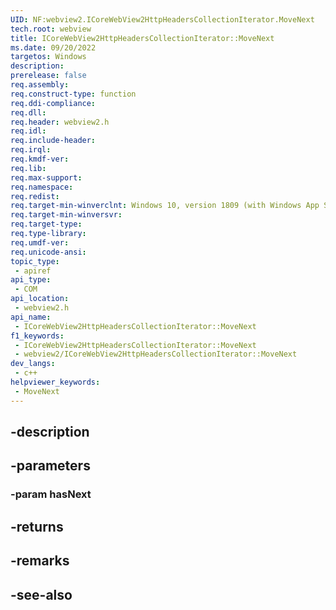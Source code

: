 ```yaml
---
UID: NF:webview2.ICoreWebView2HttpHeadersCollectionIterator.MoveNext
tech.root: webview
title: ICoreWebView2HttpHeadersCollectionIterator::MoveNext
ms.date: 09/20/2022
targetos: Windows
description: 
prerelease: false
req.assembly: 
req.construct-type: function
req.ddi-compliance: 
req.dll: 
req.header: webview2.h
req.idl: 
req.include-header: 
req.irql: 
req.kmdf-ver: 
req.lib: 
req.max-support: 
req.namespace: 
req.redist: 
req.target-min-winverclnt: Windows 10, version 1809 (with Windows App SDK 1.1 or later)
req.target-min-winversvr: 
req.target-type: 
req.type-library: 
req.umdf-ver: 
req.unicode-ansi: 
topic_type:
 - apiref
api_type:
 - COM
api_location:
 - webview2.h
api_name:
 - ICoreWebView2HttpHeadersCollectionIterator::MoveNext
f1_keywords:
 - ICoreWebView2HttpHeadersCollectionIterator::MoveNext
 - webview2/ICoreWebView2HttpHeadersCollectionIterator::MoveNext
dev_langs:
 - c++
helpviewer_keywords:
 - MoveNext
---
```


## -description

## -parameters

### -param hasNext

## -returns

## -remarks

## -see-also

